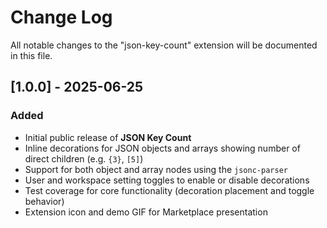 # Change Log

All notable changes to the "json-key-count" extension will be documented in this file.

## [1.0.0] - 2025-06-25

### Added
- Initial public release of **JSON Key Count**
- Inline decorations for JSON objects and arrays showing number of direct children (e.g. `{3}`, `[5]`)
- Support for both object and array nodes using the `jsonc-parser`
- User and workspace setting toggles to enable or disable decorations
- Test coverage for core functionality (decoration placement and toggle behavior)
- Extension icon and demo GIF for Marketplace presentation